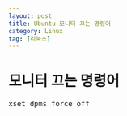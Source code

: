 ```yaml
---
layout: post
title: Ubuntu 모니터 끄는 명령어
category: Linux
tag: [리눅스]
---
```

# 모니터 끄는 명령어

<pre class="prettyprint">
xset dpms force off

</pre>
